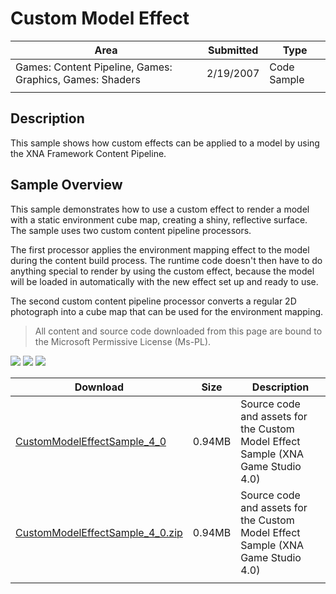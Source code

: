 # Custom Model Effect

|Area|Submitted|Type|
|-|-|-|
Games: Content Pipeline, Games: Graphics, Games: Shaders|2/19/2007|Code Sample
||||

## Description

This sample shows how custom effects can be applied to a model by using the XNA Framework Content Pipeline.

## Sample Overview

This sample demonstrates how to use a custom effect to render a model with a static environment cube map, creating a shiny, reflective surface. The sample uses two custom content pipeline processors.

The first processor applies the environment mapping effect to the model during the content build process. The runtime code doesn't then have to do anything special to render by using the custom effect, because the model will be loaded in automatically with the new effect set up and ready to use.

The second custom content pipeline processor converts a regular 2D photograph into a cube map that can be used for the environment mapping.

> All content and source code downloaded from this page are bound to the Microsoft Permissive License (Ms-PL).

![](https://github.com/simondarksidej/XNAGameStudio/blob/master/Images/XNA_CustomModelEffect_01_small.jpg?raw=true)
![](https://github.com/simondarksidej/XNAGameStudio/blob/master/Images/XNA_CustomModelEffect_02_small.jpg?raw=true)
![](https://github.com/simondarksidej/XNAGameStudio/blob/master/Images/XNA_CustomModelEffect_03_small.jpg?raw=true)

Download | Size | Description
---|---|---|
[CustomModelEffectSample_4_0](https://github.com/simondarksidej/XNAGameStudio/tree/master/Samples/CustomModelEffectSample_4_0) | 0.94MB | Source code and assets for the Custom Model Effect Sample (XNA Game Studio 4.0)
[CustomModelEffectSample_4_0.zip](https://github.com/simondarksidej/XNAGameStudioZips/raw/zips/CustomModelEffectSample_4_0.zip) | 0.94MB | Source code and assets for the Custom Model Effect Sample (XNA Game Studio 4.0)
||||
